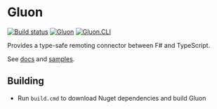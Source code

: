 # Gluon

[![Build status](https://ci.appveyor.com/api/projects/status/uxty6i9srorycqqh/branch/master?svg=true)](https://ci.appveyor.com/project/Tachyus/gluon/branch/master)
[![Gluon](https://img.shields.io/nuget/v/Gluon.svg)](https://www.nuget.org/packages/Gluon/)
[![Gluon.CLI](https://img.shields.io/nuget/v/Gluon.CLI.svg)](https://www.nuget.org/packages/Gluon.CLI/)

Provides a type-safe remoting connector between F# and TypeScript.

See [docs](http://www.tachyus.com/gluon/) and [samples](samples/).

## Building

* Run `build.cmd` to download Nuget dependencies and build Gluon
